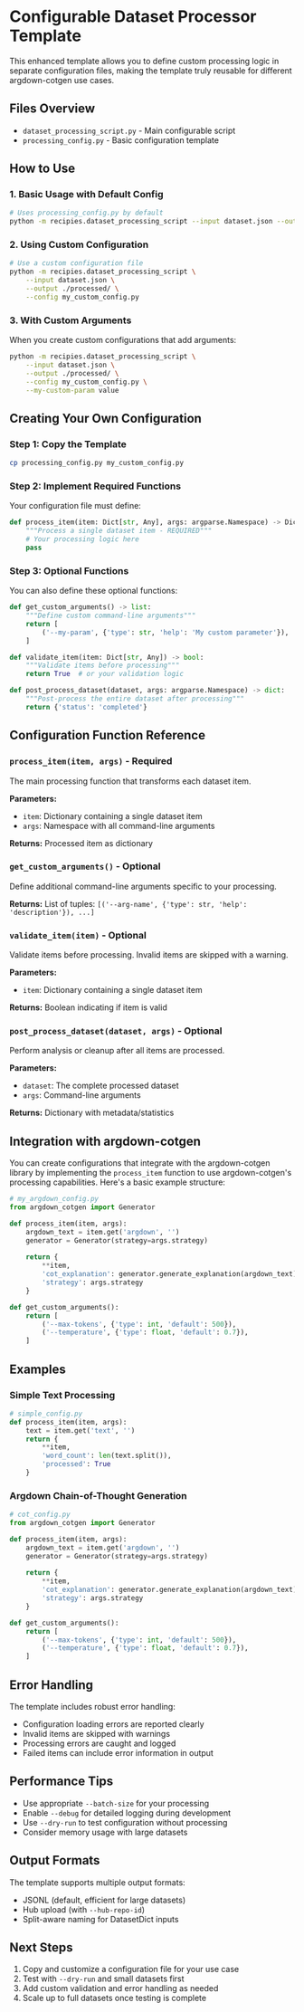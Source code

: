 # Configurable Dataset Processor Template

This enhanced template allows you to define custom processing logic in separate configuration files, making the template truly reusable for different argdown-cotgen use cases.

## Files Overview

- `dataset_processing_script.py` - Main configurable script
- `processing_config.py` - Basic configuration template

## How to Use

### 1. Basic Usage with Default Config

```bash
# Uses processing_config.py by default
python -m recipies.dataset_processing_script --input dataset.json --output ./processed/
```

### 2. Using Custom Configuration

```bash
# Use a custom configuration file
python -m recipies.dataset_processing_script \
    --input dataset.json \
    --output ./processed/ \
    --config my_custom_config.py
```

### 3. With Custom Arguments

When you create custom configurations that add arguments:

```bash
python -m recipies.dataset_processing_script \
    --input dataset.json \
    --output ./processed/ \
    --config my_custom_config.py \
    --my-custom-param value
```

## Creating Your Own Configuration

### Step 1: Copy the Template

```bash
cp processing_config.py my_custom_config.py
```

### Step 2: Implement Required Functions

Your configuration file must define:

```python
def process_item(item: Dict[str, Any], args: argparse.Namespace) -> Dict[str, Any]:
    """Process a single dataset item - REQUIRED"""
    # Your processing logic here
    pass
```

### Step 3: Optional Functions

You can also define these optional functions:

```python
def get_custom_arguments() -> list:
    """Define custom command-line arguments"""
    return [
        ('--my-param', {'type': str, 'help': 'My custom parameter'}),
    ]

def validate_item(item: Dict[str, Any]) -> bool:
    """Validate items before processing"""
    return True  # or your validation logic

def post_process_dataset(dataset, args: argparse.Namespace) -> dict:
    """Post-process the entire dataset after processing"""
    return {'status': 'completed'}
```

## Configuration Function Reference

### `process_item(item, args)` - **Required**

The main processing function that transforms each dataset item.

**Parameters:**
- `item`: Dictionary containing a single dataset item
- `args`: Namespace with all command-line arguments

**Returns:** Processed item as dictionary

### `get_custom_arguments()` - Optional

Define additional command-line arguments specific to your processing.

**Returns:** List of tuples: `[('--arg-name', {'type': str, 'help': 'description'}), ...]`

### `validate_item(item)` - Optional

Validate items before processing. Invalid items are skipped with a warning.

**Parameters:**
- `item`: Dictionary containing a single dataset item

**Returns:** Boolean indicating if item is valid

### `post_process_dataset(dataset, args)` - Optional

Perform analysis or cleanup after all items are processed.

**Parameters:**
- `dataset`: The complete processed dataset
- `args`: Command-line arguments

**Returns:** Dictionary with metadata/statistics

## Integration with argdown-cotgen

You can create configurations that integrate with the argdown-cotgen library by implementing the `process_item` function to use argdown-cotgen's processing capabilities. Here's a basic example structure:

```python
# my_argdown_config.py
from argdown_cotgen import Generator

def process_item(item, args):
    argdown_text = item.get('argdown', '')
    generator = Generator(strategy=args.strategy)
    
    return {
        **item,
        'cot_explanation': generator.generate_explanation(argdown_text),
        'strategy': args.strategy
    }

def get_custom_arguments():
    return [
        ('--max-tokens', {'type': int, 'default': 500}),
        ('--temperature', {'type': float, 'default': 0.7}),
    ]
```

## Examples

### Simple Text Processing

```python
# simple_config.py
def process_item(item, args):
    text = item.get('text', '')
    return {
        **item,
        'word_count': len(text.split()),
        'processed': True
    }
```

### Argdown Chain-of-Thought Generation

```python
# cot_config.py
from argdown_cotgen import Generator

def process_item(item, args):
    argdown_text = item.get('argdown', '')
    generator = Generator(strategy=args.strategy)
    
    return {
        **item,
        'cot_explanation': generator.generate_explanation(argdown_text),
        'strategy': args.strategy
    }

def get_custom_arguments():
    return [
        ('--max-tokens', {'type': int, 'default': 500}),
        ('--temperature', {'type': float, 'default': 0.7}),
    ]
```

## Error Handling

The template includes robust error handling:

- Configuration loading errors are reported clearly
- Invalid items are skipped with warnings
- Processing errors are caught and logged
- Failed items can include error information in output

## Performance Tips

- Use appropriate `--batch-size` for your processing
- Enable `--debug` for detailed logging during development
- Use `--dry-run` to test configuration without processing
- Consider memory usage with large datasets

## Output Formats

The template supports multiple output formats:
- JSONL (default, efficient for large datasets)
- Hub upload (with `--hub-repo-id`)
- Split-aware naming for DatasetDict inputs

## Next Steps

1. Copy and customize a configuration file for your use case
2. Test with `--dry-run` and small datasets first
3. Add custom validation and error handling as needed
4. Scale up to full datasets once testing is complete
